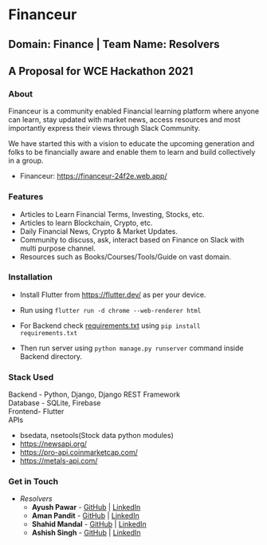 # Financeur
## Domain: Finance | Team Name: Resolvers
## A Proposal for WCE Hackathon 2021

### About
Financeur is a community enabled Financial learning platform where anyone can learn, stay updated with market news, access resources and most importantly express their views through Slack Community.

We have started this with a vision to educate the upcoming generation and folks to be financially aware and enable them to learn and build collectively in a group.

- Financeur: https://financeur-24f2e.web.app/

### Features
- Articles to Learn Financial Terms, Investing, Stocks, etc.
- Articles to learn Blockchain, Crypto, etc.
- Daily Financial News, Crypto & Market Updates.
- Community to discuss, ask, interact based on Finance on Slack with multi purpose channel.
- Resources such as Books/Courses/Tools/Guide on vast domain.

### Installation
- Install Flutter from https://flutter.dev/ as per your device.
- Run using `flutter run -d chrome --web-renderer html`

- For Backend check [requirements.txt](https://github.com/Spyy004/resolvers/blob/main/Backend/requirements.txt) using `pip install requirements.txt`

- Then run server using `python manage.py runserver` command inside Backend directory.

### Stack Used
Backend - Python, Django, Django REST Framework<br/>
Database - SQLite, Firebase<br/>
Frontend- Flutter<br/>
APIs <br/>
- bsedata, nsetools(Stock data python modules)
- https://newsapi.org/
- https://pro-api.coinmarketcap.com/
- https://metals-api.com/

### Get in Touch
- *Resolvers*
  - **Ayush Pawar** - <a href="https://github.com/Spyy004">GitHub</a> | <a href="https://www.linkedin.com/in/ayush-pawar-847209191/">LinkedIn</a>
  - **Aman Pandit** - <a href="https://github.com/amanpanditap">GitHub</a> | <a href="https://www.linkedin.com/in/amanpanditwce/">LinkedIn</a>
  - **Shahid Mandal** - <a href="https://github.com/shahid-alt">GitHub</a> | <a href="https://www.linkedin.com/in/shahid-mandal-654ac6">LinkedIn</a>
  - **Ashish Singh** - <a href="https://github.com/AshishSingh2261">GitHub</a> | <a href="https://www.linkedin.com/in/ashish-singh-391ba61b1">LinkedIn</a>